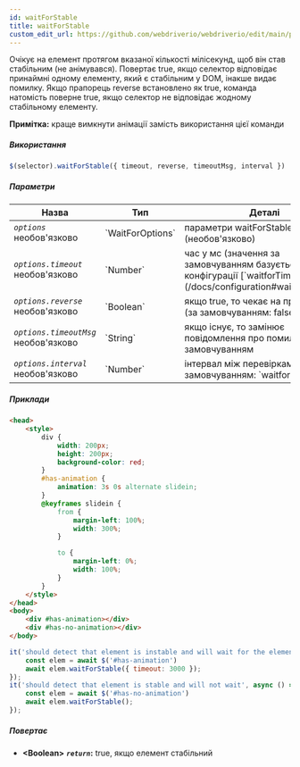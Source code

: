 ```yaml
---
id: waitForStable
title: waitForStable
custom_edit_url: https://github.com/webdriverio/webdriverio/edit/main/packages/webdriverio/src/commands/element/waitForStable.ts
---
```


Очікує на елемент протягом вказаної кількості
мілісекунд, щоб він став стабільним (не анімувався). Повертає true, якщо селектор
відповідає принаймні одному елементу, який є стабільним у DOM, інакше видає
помилку. Якщо прапорець reverse встановлено як true, команда натомість поверне true,
якщо селектор не відповідає жодному стабільному елементу.

__Примітка:__ краще вимкнути анімації замість використання цієї команди

##### Використання

```js
$(selector).waitForStable({ timeout, reverse, timeoutMsg, interval })
```

##### Параметри

<table>
  <thead>
    <tr>
      <th>Назва</th><th>Тип</th><th>Деталі</th>
    </tr>
  </thead>
  <tbody>
    <tr>
      <td><code><var>options</var></code><br /><span className="label labelWarning">необов'язково</span></td>
      <td>`WaitForOptions`</td>
      <td>параметри waitForStable (необов'язково)</td>
    </tr>
    <tr>
      <td><code><var>options.timeout</var></code><br /><span className="label labelWarning">необов'язково</span></td>
      <td>`Number`</td>
      <td>час у мс (значення за замовчуванням базується на конфігурації [`waitforTimeout`](/docs/configuration#waitfortimeout))</td>
    </tr>
    <tr>
      <td><code><var>options.reverse</var></code><br /><span className="label labelWarning">необов'язково</span></td>
      <td>`Boolean`</td>
      <td>якщо true, то чекає на протилежне (за замовчуванням: false)</td>
    </tr>
    <tr>
      <td><code><var>options.timeoutMsg</var></code><br /><span className="label labelWarning">необов'язково</span></td>
      <td>`String`</td>
      <td>якщо існує, то замінює повідомлення про помилку за замовчуванням</td>
    </tr>
    <tr>
      <td><code><var>options.interval</var></code><br /><span className="label labelWarning">необов'язково</span></td>
      <td>`Number`</td>
      <td>інтервал між перевірками (за замовчуванням: `waitforInterval`)</td>
    </tr>
  </tbody>
</table>

##### Приклади

```html title="index.html"
<head>
    <style>
        div {
            width: 200px;
            height: 200px;
            background-color: red;
        }
        #has-animation {
            animation: 3s 0s alternate slidein;
        }
        @keyframes slidein {
            from {
                margin-left: 100%;
                width: 300%;
            }

            to {
                margin-left: 0%;
                width: 100%;
            }
        }
    </style>
</head>
<body>
    <div #has-animation></div>
    <div #has-no-animation></div>
</body>

```

```js title="waitForStable.js"
it('should detect that element is instable and will wait for the element to become stable', async () => {
    const elem = await $('#has-animation')
    await elem.waitForStable({ timeout: 3000 });
});
it('should detect that element is stable and will not wait', async () => {
    const elem = await $('#has-no-animation')
    await elem.waitForStable();
});
```

##### Повертає

- **&lt;Boolean&gt;**
            **<code><var>return</var></code>:**  true, якщо елемент стабільний